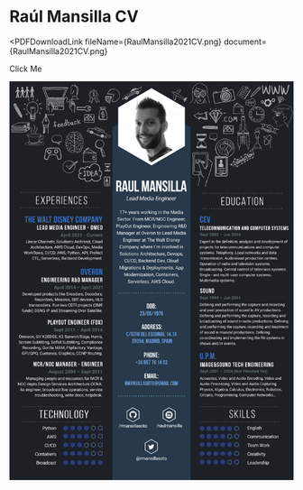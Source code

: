 # Raúl Mansilla CV

<PDFDownloadLink
    fileName={RaulMansilla2021CV.png}
    document={RaulMansilla2021CV.png}
>
   Click Me
</PDFDownloadLink>

![Screenshot](RaulMansilla2021CV.png)
